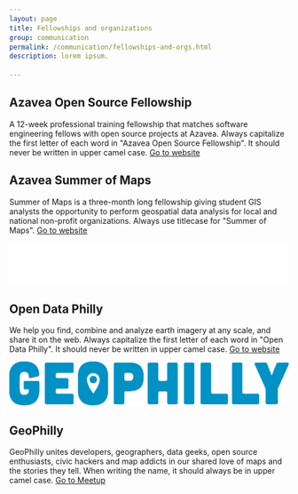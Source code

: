 ```yaml
---
layout: page
title: Fellowships and organizations
group: communication
permalink: /communication/fellowships-and-orgs.html
description: lorem ipsum.

---
```


## Azavea Open Source Fellowship
A 12-week professional training fellowship that matches software engineering fellows with open source projects at Azavea. Always capitalize the first letter of each word in "Azavea Open Source Fellowship". It should never be written in upper camel case. [Go to website](https://fellowship.azavea.com/)

## Azavea Summer of Maps
Summer of Maps is a three-month long fellowship giving student GIS analysts the opportunity to perform geospatial data analysis for local and national non-profit organizations. Always use titlecase for "Summer of Maps". [Go to website](http://www.summerofmaps.com/)

![Open Data Philly logo](../images/logo-opendataphilly.png "Open Data Philly")
## Open Data Philly
We help you find, combine and analyze earth imagery at any scale, and share it on the web. Always capitalize the first letter of each word in "Open Data Philly". It should never be written in upper camel case. [Go to website](https://www.rasterfoundry.com/)

![GeoPhilly logo](../images/logo-geophilly.png "GeoPhilly")
## GeoPhilly
GeoPhilly unites developers, geographers, data geeks, open source enthusiasts, civic hackers and map addicts in our shared love of maps and the stories they tell. When writing the name, it should always be in upper camel case. [Go to Meetup](https://www.meetup.com/GeoPhilly/)
